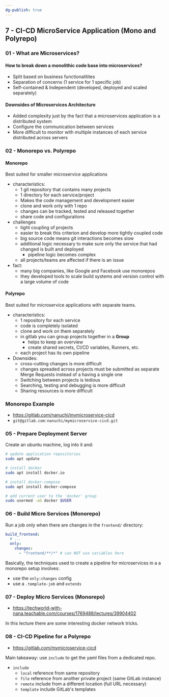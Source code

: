 ```yaml
---
dg-publish: true
---
```

## 7 - CI-CD MicroService Application (Mono and Polyrepo)

### 01 - What are Microservices?

#### How to break down a monolithic code base into microservices?

- Split based on business functionalitites
- Separation of concerns (1 service for 1 specific job)
- Self-contained & Independent (developed, deployed and scaled separately)

#### Downsides of Microservices Architecture

- Added complexity just by the fact that a microservices application is a distributed system
- Configure the communication between services
- More difficult to monitor with multiple instances of each service distributed across servers


### 02 - Monorepo vs. Polyrepo

#### Monorepo

Best suited for smaller microservice applications

- characteristics:
    - 1 git repository that contains many projects
    - 1 directory for each service/project
    - Makes the code management and development easier
    - clone and work only with 1 repo
    - changes can be tracked, tested and released together
    - share code and configurations
- challenges
    - tight coupling of projects
    - easier to break this criterion and develop more tightly coupled code
    - big source code means git interactions becomes slow
    - additional logic necessary to make sure only the service that had changed is built and deployed
        - pipeline logic becomes complex
    - all projects/teams are affected if there is an issue
- fact:
  - many big companies, like Google and Facebook use monorepos
  - they developed tools to scale build systems and version control with a large volume of code

#### Polyrepo

Best suited for microservice applications with separate teams.

- characteristics:
    - 1 repository for each service
    - code is completely isolated
    - clone and work on them separately
    - in gitlab you can group projects together in a **Group**
        - helps to keep an overview
        - create shared secrets, CI/CD variables, Runners, etc.
    - each project has its own pipeline
- Downsides:
    - cross-cutting changes is more difficult
    - changes spreaded across projects must be submitted as separate Merge Requests instead of a having a single one
    - Switching between projects is tedious
    - Searching, testing and debugging is more difficult
    - Sharing resources is more difficult


### Monorepo Example

- <https://gitlab.com/nanuchi/mymicroservice-cicd>
- `git@gitlab.com:nanuchi/mymicroservice-cicd.git`

### 05 - Prepare Deployment Server

Create an ubuntu machine, log into it and:

```bash
# update application repositories
sudo apt update

# install docker
sudo apt install docker.io

# install docker-compose
sudo apt install docker-compose

# add current user to the 'docker' group
sudo usermod -aG docker $USER
```

### 06 - Build Micro Services (Monorepo)

Run a job only when there are changes in the `frontend/` directory:
```yaml
build_frontend:
  # ...
  only:
    changes:
      - "frontend/**/*" # can NOT use variables here
```

Basically, the techniques used to create a pipeline for microservices in a a monorepo setup involves:

- use the `only:changes` config
- use a `.template-job` and `extends`

### 07 - Deploy Micro Services (Monorepo)

- <https://techworld-with-nana.teachable.com/courses/1769488/lectures/39904402>

In this lecture there are some interesting docker network tricks.


### 08 - CI-CD Pipeline for a Polyrepo

- <https://gitlab.com/mymicroservice-cicd>

Main takeaway: use `include` to get the yaml files from a dedicated repo.

- `include`
    - `local` reference from same repository
    - `file` reference from another private project (same GitLab instance)
    - `remote` include from a different location (full URL necessary)
    - `template` include GitLab's templates
 
